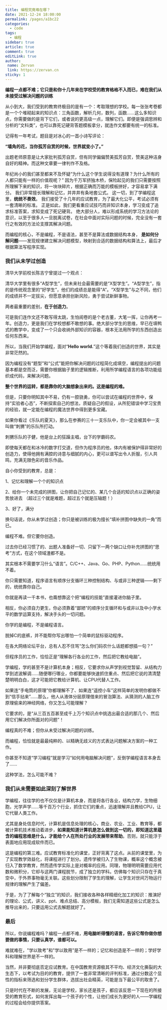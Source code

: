 ```yaml
---
title: 编程究竟难在哪？
date: 2021-12-24 18:00:00
permalink: /pages/a1bc22
categories:
  - code
tags:
  - 编程 
sidebar: true
article: true
comment: true
editLink: true
author:
 name: Zervan
 link: https://zervan.cn
sticky: 1
---
```


**编程一点都不难；它只是和你十几年来在学校受的教育格格不入而已，难在我们从未接受过解决问题的训练**



从小到大，我们受到的教育终极目的是有一个：考取理想的学校。每一张张考卷都是一个个堆砌起来的知识点：三角函数，解析几何，数列，函数…...这么多知识点，你需要做的是背下它们，或者说的更高级一点，理解它们。即便是强调思辨和分析的“文科类”，也可以靠死记硬背答题模板拿分，就连作文都要有统一的标准。



记得有一年考试，题目是对冰心的一首小诗写评论：

**“墙角的花，当你孤芳自赏的时候，世界就变小了。”**

出题老师原意是让大家批判孤芳自赏，但有同学偏偏赞美孤芳自赏，赞美这种洁身自好的精神。而这种文章要一律判作不及格。

年纪尚小的我们甚至都来不及怀疑“为什么这个学生说得没有道理？为什么所有的人都只能有一样的价值观呢？”
因为千万军挤独木桥，保险起见的我们只需要按照所理解下来的知识，将一块块碎片，根据正确而万能的模板拼好，才容易拿下满分。
我们非常擅长理解和记忆，并井井有条地套公式。
这一切，到了学编程这里，**统统不奏效**。
我们接受了十几年的应试教育，为了最大化公平，考试必须有一套清晰的标准。
正是如此，我们更看重应试技巧而非知识本身，学习变成了追求标准答案，求知变成了死记硬背。
绝大部分人，难以形成系统的学习方法论的意识，以至于很多人一旦脱离试卷，在社会中面对实际问题的时候，完全没有一套行之有效的方法论支撑其解决问题。

而编程的核心，不是编程，不是语法，甚至不是算法或数据结构本身，
**是如何分解问题**——发现规律建立解决问题模型，映射到合适的数据结构和算法上，最后才根据算法写程序实现。



### 我们从未学过创造

清华大学前校长陈吉宁曾提过一个观点：

清华大学里有很多“A型学生”，但未来社会最需要的是“X型学生”。“A型学生”，指的是传统观念里的“好学生”，他们的成绩总是能得“A”。“X型学生”与之不同，他们的成绩并不一定拔尖，但愿意承担创新风险，勇于尝试新鲜事物。

两者最重要的差别，**在于创造力**。

可是我们连作文还不敢写得太跳，生怕阅卷的是个老古董，大笔一挥，让你再考一年。创造力，更是我们在学校想都不敢想的事。绝大部分学生的思维，早已在填鸭式的教学中，变成了一个只会收纳外部知识的容器，根本无法用所学的东西创造出任何东西来。

所以，当我们开始学编程，面对“**Hello world.**”这个等着我们创造的世界，其实是非常茫然的。



因为编程没有“题型”和“公式”能把你解决问题的过程简化成填空，编程提出的问题基本都是空而泛，需要你根据脑子里的逻辑推断，利用所学编程语言的各项功能组织成代码，来解决问题。

**整个世界的运转，都是靠你的大脑想象出来的。这是编程的难。**

但是，只要你明知其中不易，仍有一腔骁勇，你可以尝试在编程的世界中，保持“实验者心态”，不断探索自己的想法，质疑自己的假设，从所犯错误中学习宝贵的经验，就一定能在编程的魔法世界中得到更多宝藏。

如果你看过《乐队的夏天》，那么在参赛的三十一支乐队中，你一定会被其中一支叫做“刺猬”的乐队所打动。

刺猬乐队的子健，他是台上的狂躁主唱，台下的学霸码农。

即使每天都在和冰冷的数字打交道，但作为程序员的他，体内有被保护得非常好的创造力，使得他拥有满腔的诗意与细腻的内心，更可以谱写出令人折服，引人共鸣，充满无限色彩的音乐作品。

自小你受到的教育，总是：

1、记忆和理解一个个的知识点

2、给你一个未完成的拼图，让你把自己记忆的、某几个合适的知识点以正确的姿势放进去
（超过三个就是难题，超过五个就是压轴题！）

3、好了，满分



换句话说，你从未学过创造；你只是被训练的极为擅长“填补拼图中缺失的一角”而已。



编程不难。但它要你创造。



过去你已经习惯了的、出题人准备好一切、只留下一两个缺口让你补充拼图的“思考”方式，在这个领域渣都不是。



其实根本不需要学习什么“语言”。C/C++、Java、Go、PHP、Python……统统用不着。



你只需要知道，程序语言有顺序分支循环三种控制结构、与或非三种逻辑——剩下的，统统靠你自己。



你就是再读一千本书，也甭想靠这个把“编程的技能”直接灌进你脑子里。



相反，你必须自力更生，你必须靠着“鄙陋”的顺序分支循环和与或非以及中小学水平的数学运算支持，解决手头的一切问题。



你学的是编程，不是编程语言。

脱掉C的底裤，并不能帮你写出哪怕一个简单的鼠标驱动程序。



在各大网络论坛平台，总有人忍不住骂“怎么你们码农什么话题都想插一句？”

但程序员的工作，恰恰正是“理解各行各业的工作，然后把它教给电脑”。



学编程，学的甚至不是计算机本身；相反，它要求你从声学到视觉暂留、从结构力学到滤波解调……随便哪行哪业，你都要能够快速抓住重点、然后把它说的清清楚楚明明白白，这才可能把它教给计算机、让CPU代替人工作。



如果连“手电筒的原理”你都理解不了、如果连“遥控小车”这样简单的发明你都做不到“信手拈来”……那么，他人从液体分层原理借来的冒泡算法、从猜测的人脑工作原理偷来的神经网络，你又怎么可能理解？

它要求的，是“从三百五百甚至成千上万个知识点中挑选出最合适的那几个、然后用它们解决你所面对的问题”！



编程真的不难；但你从未受过解决问题的训练。

而编程，恰恰就是最最纯粹的、以精确无歧义的方式表达问题解决方案的一种工作。



你甚至不知道“学习编程”就是学习“如何用电脑解决问题”，反倒学编程语言本身去了……



这种学法，怎么可能不难？



### 我们从未需要如此深刻了解世界

学编程，往往学的也不仅仅是计算机本身，而是将各行各业，结构力学，生物细胞，光学声学……等千百万个行业，抓住它们的重点，迅速理解并且教给CPU，让它代替人类工作。

尤其是身处信息时代，计算机是信息处理的核心，商业、农业、工业、教育等，都被计算机技术推动着进步，**如果能知道计算机是怎么做到这一切的，即知道这里蕴含的编程思维是什么，才能给个人在所处行业的发展带来帮助**。否则，就只能浮于表面地应用现成软件而已。



这是编程的第三难。应试教育标准化的课堂，正好背离了这点。从前的课堂里，为了实现教学效益化，将课程进行了划分。遗传学被归入了生物课，概率这个概念被归入了数学教育，然而遗传学实际上是对概率的应用。同理，物理明明需要应用代数和微积分，它却与这两门课程脱节，成了独立的学科。仿佛每个知识只存在于真空中，于外界事物毫无关联。这些划分限制了学生的理解，让学生对世间万物运行规律的理解产生了偏差。

于是，为了了解每个“独立”的知识，我们接收各种各样精细化加工的知识：推演好的理论、公式，讲义、ppt、难点总结、高分模板，我们无需知道这些公式是怎么推导出来的，只要运用公式去解题就好了。

### 最后

所以，你说编程难吗？编程一点都不难，**用电脑听得懂的语言，告诉它帮你做你想要做的事情，只要认真学，谁都可以。**

难就难在，"学以致考"和"学以致用"是不一样的；记忆和创造是不一样的；学好学科和理解世界是不一样的。



当然，并非要彻底否定应试教育。在中国教育资源极其不平均、经济文化撕裂的大生态下，以考试为目的的教育，提供了一套非常清晰的评判标准，通过分数这个显性的指标来筛选和划分学生群体，选拔出社会精英，可能是当下最公平的取舍了。

只是时代在不断的发展，无论是学校，家长还是孩子，都应该反思一下现在的所接受的教育形式，如何发挥出每一个孩子的个性，让他们成长为更好的人——学编程的过程会给你提供答案。